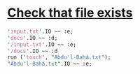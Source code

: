 [1]: http://rosettacode.org/wiki/Check_that_file_exists

# [Check that file exists][1]

```perl
'input.txt'.IO ~~ :e;
'docs'.IO ~~ :d;
'/input.txt'.IO ~~ :e;
'/docs'.IO ~~ :d
run ('touch', "Abdu'l-Bahá.txt");
"Abdu'l-Bahá.txt".IO ~~ :e;
```